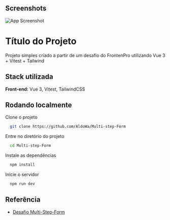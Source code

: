 
## Screenshots

![App Screenshot](https://i.ibb.co/XLgKnjR/image.png)


# Título do Projeto
Projeto simples criado a partir de um desafio do FrontenPro utilizando Vue 3 + Vitest + Tailwind

## Stack utilizada

**Front-end:** Vue 3, Vitest, TailwindCSS


## Rodando localmente

Clone o projeto

```bash
  git clone https://github.com/AldoWa/Multi-step-Form
```

Entre no diretório do projeto

```bash
  cd Multi-step-Form
```

Instale as dependências

```bash
  npm install
```

Inicie o servidor

```bash
  npm run dev
```


## Referência

 - [Desafio Multi-Step-Form](https://www.frontendpro.dev/frontend-coding-challenges/multi-step-form-lyFZYpe2Uxc8Ng4ueYud)


